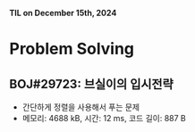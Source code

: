 **TIL on December 15th, 2024**

# Problem Solving
## BOJ#29723: 브실이의 입시전략
* 간단하게 정렬을 사용해서 푸는 문제
* 메모리: 4688 kB, 시간: 12 ms, 코드 길이: 887 B
